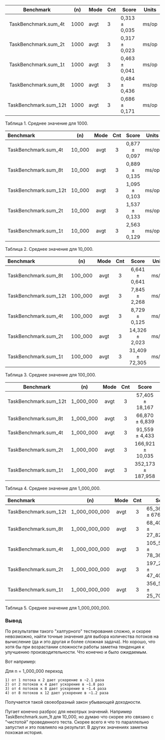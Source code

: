 

|       Benchmark       | (n)  | Mode | Cnt  | Score             | Units |
| :-------------------: | ---- | ---- | ---- | ----------------- | ----- |
| TaskBenchmark.sum_4t  | 1000 | avgt | 3    | 0,313 ±     0,035 | ms/op |
| TaskBenchmark.sum_2t  | 1000 | avgt | 3    | 0,317 ±     0,023 | ms/op |
| TaskBenchmark.sum_1t  | 1000 | avgt | 3    | 0,463 ±     0,041 | ms/op |
| TaskBenchmark.sum_8t  | 1000 | avgt | 3    | 0,484 ±     0,436 | ms/op |
| TaskBenchmark.sum_12t | 1000 | avgt | 3    | 0,686 ±     0,171 | ms/op |

Таблица 1.  Среднее значение для 1000.


| Benchmark             |  (n)   | Mode | Cnt  |       Score       | Units |
| :-------------------- | :----: | :--: | :--: | :---------------: | :---: |
| TaskBenchmark.sum_4t  | 10_000 | avgt |  3   | 0,877 ±     0,097 | ms/op |
| TaskBenchmark.sum_8t  | 10_000 | avgt |  3   | 0,889 ±     0,135 | ms/op |
| TaskBenchmark.sum_12t | 10_000 | avgt |  3   | 1,095 ±     0,103 | ms/op |
| TaskBenchmark.sum_2t  | 10_000 | avgt |  3   | 1,537 ±     0,133 | ms/op |
| TaskBenchmark.sum_1t  | 10_000 | avgt |  3   | 2,563 ±     0,129 | ms/op |

Таблица 2.  Среднее значение для 10_000.



| Benchmark             |   (n)   | Mode | Cnt  |        Score        | Units |
| :-------------------- | :-----: | :--: | :--: | :-----------------: | :---: |
| TaskBenchmark.sum_8t  | 100_000 | avgt |  3   | 6,641 ±       0,641 | ms/op |
| TaskBenchmark.sum_12t | 100_000 | avgt |  3   | 7,845 ±       2,268 | ms/op |
| TaskBenchmark.sum_4t  | 100_000 | avgt |  3   | 8,729 ±       0,125 | ms/op |
| TaskBenchmark.sum_2t  | 100_000 | avgt |  3   | 14,326 ±     2,023  | ms/op |
| TaskBenchmark.sum_1t  | 100_000 | avgt |  3   | 31,409 ±     72,305 | ms/op |

Таблица 3.  Среднее значение для  100_000.



| Benchmark             |    (n)    | Mode | Cnt  |        Score        | Units |
| --------------------- | :-------: | :--: | :--: | :-----------------: | :---: |
| TaskBenchmark.sum_12t | 1_000_000 | avgt |  3   | 57,405 ±    18,167  | ms/op |
| TaskBenchmark.sum_8t  | 1_000_000 | avgt |  3   | 66,870 ±     6,839  | ms/op |
| TaskBenchmark.sum_4t  | 1_000_000 | avgt |  3   | 91,559 ±     4,433  | ms/op |
| TaskBenchmark.sum_2t  | 1_000_000 | avgt |  3   | 166,921 ±    10,035 | ms/op |
| TaskBenchmark.sum_1t  | 1_000_000 | avgt |  3   | 352,173 ±   187,958 | ms/op |

Таблица 4.  Среднее значение для  1_000_000.



| Benchmark             |      (n)      | Mode | Cnt  | Score                                  | Units |
| :-------------------- | :-----------: | :--: | :--: | -------------------------------------- | :---: |
| TaskBenchmark.sum_12t | 1_000_000_000 | avgt |  3   | 65_364,251       ±         6765,500    | ms/op |
| TaskBenchmark.sum_8t  | 1_000_000_000 | avgt |  3   | 68_404,735       ±          27_827,377 | ms/op |
| TaskBenchmark.sum_4t  | 1_000_000_000 | avgt |  3   | 105_540,821      ±         78_369,741  | ms/op |
| TaskBenchmark.sum_2t  | 1_000_000_000 | avgt |  3   | 197_236,458       ±        47_408,252  | ms/op |
| TaskBenchmark.sum_1t  | 1_000_000_000 | avgt |  3   | 356_581,693       ±         25_701,452 | ms/op |

Таблица 5.  Среднее значение для  1_000_000_000.



### Вывод

По результатвм такого "халтурного" тестирования сложно, и скорее невозможно,
найти точные значения для выбора количества потоков на вычисление 
(да и это другая и более сложная задача).
Но хорошо, что хотя бы при возрастании сложности работы заметна тенденция к улучшению производительности. 
Что конечно и было ожидаемым.

Вот например:

Для n = 1_000_000 переход

 	1) от 1 потока к 2 дает ускорение в ~2.1 раза
 	2) от 2 потоков к 4 дает ускорение в ~1.8 раз
 	3) от 4 потоков к 8 дает ускорение в ~1.4 раза
 	4) от 8 потоков к 12 дает ускорение в ~1.2 раза

Получается такой своеобразный закон убывающей доходности.

Пугает конечно разброс для некотрых значений. Например TaskBenchmark.sum_1t для 
10_000, но думаю что скорее это связано с "чистотой" проведенного теста. Скорее всего 
я что то параллельно запустил и это повлияло на результат. В других значениях заметна
похожая история.